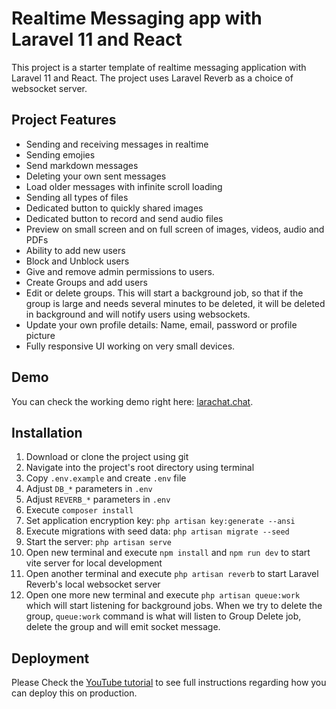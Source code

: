 # Realtime Messaging app with Laravel 11 and React

This project is a starter template of realtime messaging application with Laravel 11 and React. 
The project uses Laravel Reverb as a choice of websocket server.

## Project Features

- Sending and receiving messages in realtime
- Sending emojies
- Send markdown messages
- Deleting your own sent messages
- Load older messages with infinite scroll loading
- Sending all types of files
- Dedicated button to quickly shared images
- Dedicated button to record and send audio files
- Preview on small screen and on full screen of images, videos, audio and PDFs
- Ability to add new users
- Block and Unblock users
- Give and remove admin permissions to users.
- Create Groups and add users
- Edit or delete groups. This will start a background job, so that if the group is large and needs several minutes to be deleted,
  it will be deleted in background and will notify users using websockets.
- Update your own profile details: Name, email, password or profile picture
- Fully responsive UI working on very small devices.

## Demo
You can check the working demo right here: [larachat.chat](https://larachat.chat).


## Installation
1. Download or clone the project using git
1. Navigate into the project's root directory using terminal
1. Copy `.env.example` and create `.env` file
1. Adjust `DB_*` parameters in `.env`
1. Adjust `REVERB_*` parameters in `.env`
1. Execute `composer install`
1. Set application encryption key: `php artisan key:generate --ansi`
1. Execute migrations with seed data: `php artisan migrate --seed`
1. Start the server: `php artisan serve`
1. Open new terminal and execute `npm install` and `npm run dev` to start vite server for local development
1. Open another terminal and execute `php artisan reverb` to start Laravel Reverb's local websocket server
1. Open one more new terminal and execute `php artisan queue:work` which will start listening for background jobs.
   When we try to delete the group, `queue:work` command is what will listen to Group Delete job, delete the group and will emit socket message.

## Deployment

Please Check the [YouTube tutorial](https://youtu.be/UyEZ74l40yU) to see full instructions regarding how you can deploy this on production.

